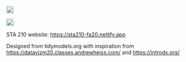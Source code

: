 <a alt = "Netlify Deployments" href="https://app.netlify.com/sites/tidymodels-org/deploys"><img src="https://api.netlify.com/api/v1/badges/1979930f-1fd5-42cd-a097-c582d16c24d9/deploy-status" height = 20 /></a>

<a rel="license" href="http://creativecommons.org/licenses/by-sa/4.0/"><img alt="Creative Commons License" style="border-width:0" src="https://i.creativecommons.org/l/by-sa/4.0/88x31.png" height = 20 /></a>

STA 210 website: https://sta210-fa20.netlify.app



Designed from tidymodels.org with inspiration from https://datavizm20.classes.andrewheiss.com/ and 
https://introds.org/





